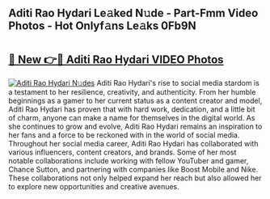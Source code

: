 ## Aditi Rao Hydari Le𝚊ked N𝚞de - Part-Fmm Video Photos - Hot Onlyf𝚊ns Le𝚊ks 0Fb9N

# <h2><a href="http://ab20707.deff.icu/?id=Aditi+Rao+Hydari">🔗 New 👉🔴 Aditi Rao Hydari VIDEO Photos</a></h2>

[![Aditi Rao Hydari N𝚞des](https://i.imgur.com/rIISA9y.gif)](http://ab20707.deff.icu/?id=Aditi+Rao+Hydari)
Aditi Rao Hydari's rise to social media stardom is a testament to her resilience, creativity, and authenticity. From her humble beginnings as a gamer to her current status as a content creator and model, Aditi Rao Hydari has proven that with hard work, dedication, and a little bit of charm, anyone can make a name for themselves in the digital world. As she continues to grow and evolve, Aditi Rao Hydari remains an inspiration to her fans and a force to be reckoned with in the world of social media. Throughout her social media career, Aditi Rao Hydari has collaborated with various influencers, content creators, and brands. Some of her most notable collaborations include working with fellow YouTuber and gamer, Chance Sutton, and partnering with companies like Boost Mobile and Nike. These collaborations not only helped expand her reach but also allowed her to explore new opportunities and creative avenues.
